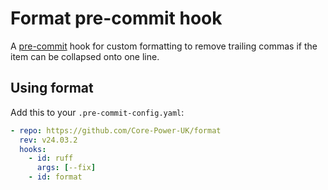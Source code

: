 # Format pre-commit hook

A [pre-commit](https://pre-commit.com/) hook for custom formatting to remove trailing commas if the item can be collapsed onto one line.

## Using format

Add this to your `.pre-commit-config.yaml`:

```yaml
- repo: https://github.com/Core-Power-UK/format
  rev: v24.03.2
  hooks:
    - id: ruff
      args: [--fix]
    - id: format
```
